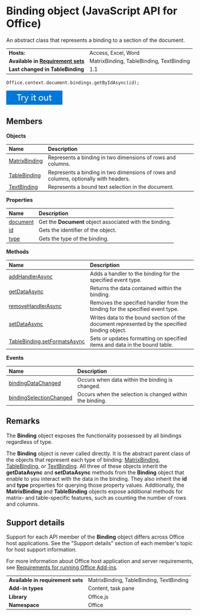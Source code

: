 
# Binding object (JavaScript API for Office)
An abstract class that represents a binding to a section of the document.

|||
|:-----|:-----|
|**Hosts:**|Access, Excel, Word|
|**Available in [Requirement sets](http://msdn.microsoft.com/library/6b6702f2-b0a5-46ab-a356-8dda897ca8ae%28Office.15%29.aspx)**|MatrixBinding, TableBinding, TextBinding|
|**Last changed in TableBinding**|1.1|

```
Office.context.document.bindings.getByIdAsync(id);
```

[![Try out this call in the interactive API Tutorial for Excel](../../images/819b84bf-151c-4a12-80c3-d6f8d7c03251.png)](http://officeapitutorial.azurewebsites.net/Redirect.mdl?scenario=Update+a+Row+in+a+Table)

## Members


**Objects**


|**Name**|**Description**|
|:-----|:-----|
|[MatrixBinding](../../reference/shared/binding.matrixbinding.matrixbinding.md)|Represents a binding in two dimensions of rows and columns.|
|[TableBinding](../../reference/shared/binding.tablebinding.tablebinding.md)|Represents a binding in two dimensions of rows and columns, optionally with headers.|
|[TextBinding](../../reference/shared/binding.tablebinding.textbinding.md)|Represents a bound text selection in the document.|

**Properties**


|**Name**|**Description**|
|:-----|:-----|
|[document](../../reference/shared/binding.document.md)|Get the  **Document** object associated with the binding.|
|[id](../../reference/shared/binding.id.md)|Gets the identifier of the object.|
|[type](../../reference/shared/binding.type.md)|Gets the type of the binding.|

**Methods**


|**Name**|**Description**|
|:-----|:-----|
|[addHandlerAsync](../../reference/shared/binding.addhandlerasync.md)|Adds a handler to the binding for the specified event type.|
|[getDataAsync](../../reference/shared/binding.getdataasync.md)|Returns the data contained within the binding.|
|[removeHandlerAsync](../../reference/shared/binding.removehandlerasync.md)|Removes the specified handler from the binding for the specified event type.|
|[setDataAsync](../../reference/shared/binding.setdataasync.md)|Writes data to the bound section of the document represented by the specified binding object.|
|[TableBinding.setFormatsAsync](../../reference/shared/binding.tablebinding.setformatsasync.md)|Sets or updates formatting on specified items and data in the bound table.|

**Events**


|**Name**|**Description**|
|:-----|:-----|
|[bindingDataChanged](../../reference/shared/binding.bindingdatachangedevent.md)|Occurs when data within the binding is changed.|
|[bindingSelectionChanged](../../reference/shared/binding.bindingselectionchangedevent.md)|Occurs when the selection is changed within the binding.|

## Remarks

The  **Binding** object exposes the functionality possessed by all bindings regardless of type.

The  **Binding** object is never called directly. It is the abstract parent class of the objects that represent each type of binding: [MatrixBinding](../../reference/shared/binding.matrixbinding.matrixbinding.md), [TableBinding](../../reference/shared/binding.tablebinding.tablebinding.md), or [TextBinding](../../reference/shared/binding.tablebinding.textbinding.md). All three of these objects inherit the  **getDataAsync** and **setDataAsync** methods from the **Binding** object that enable to you interact with the data in the binding. They also inherit the **id** and **type** properties for querying those property values. Additionally, the **MatrixBinding** and **TableBinding** objects expose additional methods for matrix- and table-specific features, such as counting the number of rows and columns.


## Support details


Support for each API member of the  **Binding** object differs across Office host applications. See the "Support details" section of each member's topic for host support information.

For more information about Office host application and server requirements, see [Requirements for running Office Add-ins](http://msdn.microsoft.com/library/67340567-bb9a-498c-96d3-3f52f28c16bc%28Office.15%29.aspx).


|||
|:-----|:-----|
|**Available in requirement sets**|MatrixBinding, TableBinding, TextBinding|
|**Add-in types**|Content, task pane|
|**Library**|Office.js|
|**Namespace**|Office|
